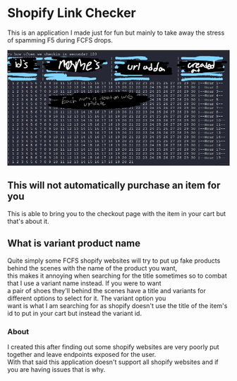 # Shopify Link Checker
This is an application I made just for fun but mainly to take away the stress of spamming F5 during FCFS drops.

![Image showing what the application looks like running](forGithub.jpg)

## This will not automatically purchase an item for you
This is able to bring you to the checkout page with the item in your cart but that's about it.

## What is variant product name
Quite simply some FCFS shopify websites will try to put up fake products behind the scenes with the name of the product you want, <br>
this makes it annoying when searching for the title sometimes so to combat that I use a variant name instead. If you were to want <br>
a pair of shoes they'll behind the scenes have a title and variants for different options to select for it. The variant option you <br>
want is what I am searching for as shopify doesn't use the title of the item's id to put in your cart but instead the variant id.

### About
I created this after finding out some shopify websites are very poorly put together and leave endpoints exposed for the user. <br>
With that said this application doesn't support all shopify websites and if you are having issues that is why.
